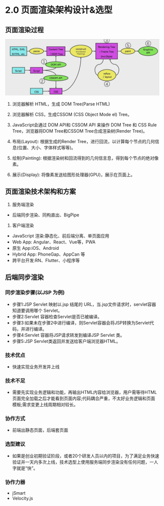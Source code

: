 # 2.0 页面渲染架构设计&选型

## 页面渲染过程

![image-20201020232014287](./img/image-20201020232014287.png)

1. 浏览器解析 HTML，生成 DOM Tree(Parse HTML)

2. 浏览器解析 CSS，生成CSSOM (CSS Object Mode el) Tree。

3. JavaScript会通过 DOM API和 CSSOM API 来操作 DOM Tree 和 CSS Rule Tree，浏览器将DOM Tree和CSSOM Tree合成渲染树(Render Tree)。

4. 布局(Layout): 根据生成的Render Tree，进行回流，以计算每个节点的几何信息(位置、大小、字体样式等等)。

5. 绘制(Painting): 根据渲染树和回流得到的几何信言息，得到每个节点的绝对像素。

6. 展示(Display): 将像素发送给图形处理器(GPU)，展示在页面上。

## 页面渲染技术架构和方案

1. 服务端渲染

- 后端同步渲染、同构直出、BigPipe

1. 客户端渲染

- JavaScript 渲染:静态化、前后端分离、单页面应用
- Web App: Angular、React、Vue等，PWA
- 原生 App:iOS、Android
- Hybrid App: PhoneGap、AppCan 等
- 跨平台开发:RN、Flutter、小程序等

## 后端同步渲染

### 同步渲染步骤(以JSP 为例)

- 步骤1:JSP Servlet 映射以.jsp 结尾的 URL，当.jsp文件请求时，servlet容器知道要调用哪个 Servlet。
- 步骤2:Servlet 容器检查Servlet是否已被编译。
- 步骤3:如果未在步骤2中进行编译，则Servlet容器会将JSP转换为Servlet代码，并进行编译。
- 步骤4:Servlet 容器将JSP请求转发到编译JSP Servlet 类。
- 步骤5:JSP Servlet类返回并发送给客户端浏览器HTML。

### 技术优点

- 快速实现业务开发并上线

### 技术不足

- 需要先实现业务逻辑和功能，再输出HTML内容给浏览器，用户需等待HTML页面完全加载之后才能看到页面内容;代码耦合严重，不太好业务逻辑和页面模板;需求变更上线周期相对较长。

### 协作方式

- 前端出静态页面，后端套页面

### 选型建议

- 如果是创业初期验证阶段，或者20个研发人员以内的项目，为了满足业务快速验证并一天内多次上线，技术选型上使用服务端同步渲染没有任何问题，一人字就是“快”。

### 协作力器

- jSmart
- Velocity.js
